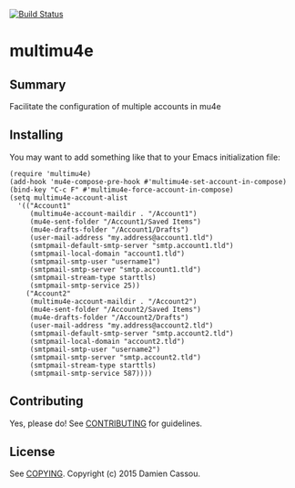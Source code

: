 [![Build Status](https://travis-ci.org/DamienCassou/multimu4e.svg?branch=master)](https://travis-ci.org/DamienCassou/multimu4e)

# multimu4e

## Summary

Facilitate the configuration of multiple accounts in mu4e

## Installing

You may want to add something like that to your Emacs initialization
file:

```emacs
(require 'multimu4e)
(add-hook 'mu4e-compose-pre-hook #'multimu4e-set-account-in-compose)
(bind-key "C-c F" #'multimu4e-force-account-in-compose)
(setq multimu4e-account-alist
  '(("Account1"
     (multimu4e-account-maildir . "/Account1")
     (mu4e-sent-folder "/Account1/Saved Items")
     (mu4e-drafts-folder "/Account1/Drafts")
     (user-mail-address "my.address@account1.tld")
     (smtpmail-default-smtp-server "smtp.account1.tld")
     (smtpmail-local-domain "account1.tld")
     (smtpmail-smtp-user "username1")
     (smtpmail-smtp-server "smtp.account1.tld")
     (smtpmail-stream-type starttls)
     (smtpmail-smtp-service 25))
    ("Account2"
     (multimu4e-account-maildir . "/Account2")
     (mu4e-sent-folder "/Account2/Saved Items")
     (mu4e-drafts-folder "/Account2/Drafts")
     (user-mail-address "my.address@account2.tld")
     (smtpmail-default-smtp-server "smtp.account2.tld")
     (smtpmail-local-domain "account2.tld")
     (smtpmail-smtp-user "username2")
     (smtpmail-smtp-server "smtp.account2.tld")
     (smtpmail-stream-type starttls)
     (smtpmail-smtp-service 587))))
```

## Contributing

Yes, please do! See [CONTRIBUTING][] for guidelines.

## License

See [COPYING][]. Copyright (c) 2015 Damien Cassou.


[CONTRIBUTING]: ./CONTRIBUTING.md
[COPYING]: ./COPYING
